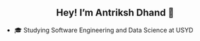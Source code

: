 ## <div align="center">Hey! I’m Antriksh Dhand 👋</div>

- :mortar_board: Studying Software Engineering and Data Science at USYD

<!---
antrikshdhand/antrikshdhand is a ✨ special ✨ repository because its `README.md` (this file) appears on your GitHub profile.
You can click the Preview link to take a look at your changes.
--->

